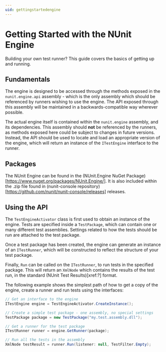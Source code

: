 ```yaml
---
uid: gettingstartedengine
---
```


# Getting Started with the NUnit Engine

Building your own test runner? This guide covers the basics of getting up and running.

## Fundamentals

The engine is designed to be accessed through the methods exposed in the `nunit.engine.api` assembly - which is the only assembly which should be referenced by runners wishing to use the engine. The API exposed through this assembly will be maintained in a backwards-compatible way wherever possible.

The actual engine itself is contained within the `nunit.engine` assembly, and its dependencies. This assembly should **not** be referenced by the runners, as methods exposed here could be subject to changes in future versions. Instead, the API should be used to locate and load an appropriate version of the engine, which will return an instance of the `ITestEngine` interface to the runner.

## Packages

The NUnit Engine can be found in the (NUnit.Engine NuGet Package)[https://www.nuget.org/packages/NUnit.Engine/]. It is also included within the .zip file found in (nunit-console repository)[https://github.com/nunit/nunit-console/releases] releases.

## Using the API
The `TestEngineActivator` class is first used to obtain an instance of the engine. Tests are specified inside a `TestPackage`, which can contain one or many different test assemblies. Settings related to how the tests should be run are attached to the test package.

Once a test package has been created, the engine can generate an instance of an `ITestRunner`, which will be constructed to reflect the structure of your test package.

Finally, `Run` can be called on the `ITestRunner`, to run tests in the specified package. This will return an `XmlNode` which contains the results of the test run, in the standard (NUnit Test Results)[xref:?] format.

The following example shows the simplest path of how to get a copy of the engine, create a runner and run tests using the interfaces:

```csharp
// Get an interface to the engine
ITestEngine engine = TestEngineActivator.CreateInstance();

// Create a simple test package - one assembly, no special settings
TestPackage package = new TestPackage("my.test.assembly.dll");

// Get a runner for the test package
ITestRunner runner = engine.GetRunner(package);

// Run all the tests in the assembly
XmlNode testResult = runner.Run(listener: null, TestFilter.Empty);
```